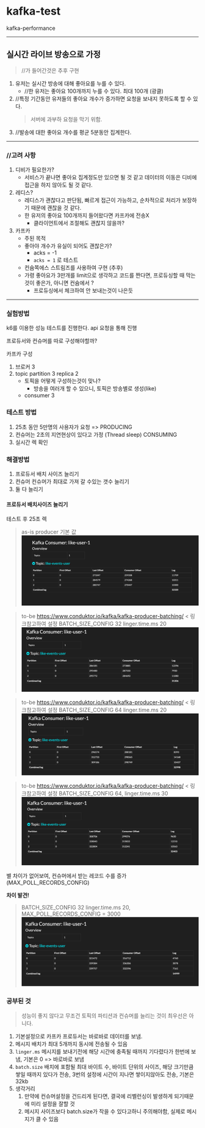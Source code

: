# kafka-test
kafka-performance

<hr>

## 실시간 라이브 방송으로 가정
> //가 들어간것은 추후 구현

1. 유저는 실시간 방송에 대해 좋아요를 누를 수 있다.
   - //한 유저는 좋아요 100개까지 누를 수 있다. 최대 100개 (광클) 
2. //특정 기간동안 유저들의 좋아요 개수가 증가하면 요청을 보내지 못하도록 할 수 있다.
    > 서버에 과부하 요청을 막기 위함.
3. //발송에 대한 좋아요 개수를 평균 5분동안 집계한다.

<hr>

### //고려 사항

1. 디비가 필요한가?
   - 서비스가 끝나면 좋아요 집계정도만 있으면 될 것 같고 데이터의 이동은 디비에 접근을 하지 않아도 될 것 같다.
2. 레디스? 
   - 레디스가 괜찮다고 판단됨, 빠르게 접근이 가능하고, 순차적으로 처리가 보장하기 때문에 괜찮을 것 같다.
   - 한 유저의 좋아요 100개까지 들어왔다면 카프카에 전송X
      - 클라이언트에서 조절해도 괜찮지 않을까?
3. 카프카
    - 주된 목적
    - 좋아야 개수가 유실이 되어도 괜찮은가? 
      - acks = -1
      - `acks = 1` 로 테스트
    - 컨슘쪽에스 스트림즈를 사용하여 구현 (추후)
    - 가령 좋아요가 3만개를 limit으로 생각하고 코드를 짠다면, 프로듀싱할 때 막는것이 좋은가, 아니면 컨슘에서 ?
      - 프로듀싱에서 체크하여 안 보내는것이 나은듯
<hr>

### 실험방법
k6를 이용한 성능 테스트를 진행한다.
api 요청을 통해 진행

프로듀서와 컨슈머를 따로 구성해야할까?

카프카 구성
1. 브로커 3
2. topic partition 3 replica 2
   - 토픽을 어떻게 구성하는것이 맞나?
     - 방송을 여러개 할 수 있으니, 토픽은 방송별로 생성(like)
   - consumer 3


### 테스트 방법
1. 25초 동안 5만명의 사용자가 요청 => PRODUCING
2. 컨슈머는 2초의 지연현상이 있다고 가정 (Thread sleep) CONSUMING
3. 실시간 렉 확인


### 해결방법
1. 프로듀서 배치 사이즈 늘리기
2. 컨슈머 컨슈머가 최대로 가져 갈 수있는 갯수 늘리기
3. 둘 다 늘리기

#### 프로듀서 배치사이즈 늘리기

테스트 후 25초 렉
> as-is producer 기본 값
![kafka_producer_not_settgins](./image/basic-settings.png)


> to-be https://www.conduktor.io/kafka/kafka-producer-batching/ < 링크참고하여 설정 BATCH_SIZE_CONFIG 32 linger.time.ms 20
![kafka_producer_not_settgins](./image/32kb-settings.png)

> to-be https://www.conduktor.io/kafka/kafka-producer-batching/ < 링크참고하여 설정 BATCH_SIZE_CONFIG 64 linger.time.ms 20
![kafka_producer_not_settgins](./image/64kb-settings.png)

> to-be https://www.conduktor.io/kafka/kafka-producer-batching/ < 링크참고하여 설정 BATCH_SIZE_CONFIG 64, linger.time.ms 30
![kafka_producer_not_settgins](./image/linger-30-64kb.png)

별 차이가 없어보여, 컨슈머에서 받는 레코드 수를 증가(MAX_POLL_RECORDS_CONFIG)

<b> 차이 발견!</b>

> BATCH_SIZE_CONFIG 32 linger.time.ms 20, MAX_POLL_RECORDS_CONFIG = 3000
![kafka_producer_not_settgins](./image/consumer-max-record.png)


### 공부된 것

> 성능이 좋지 않다고 무조건  토픽의 파티션과 컨슈머를 늘리는 것이 최우선은 아니다.

1. 기본설정으로 카프카 프로듀서는 바로바로 데이터를 보냄.
2. 메시지 배치가 최대 5개까지 동시에 전송될 수 있음
3. `linger.ms` 메시지를 보내기전에 해당 시간에 충족될 때까지 기다렸다가 한번에 보냄, 기본은 0 => 바로바로 보냄
4. `batch.size` 배치에 포함될 최대 바이트 수, 바이트 단위의 사이즈, 해당 크기만큼 쌓일 때까지 있다가 전송, 3번의 설정에 시간이 지나면 쌓이지않아도 전송, 기본은 32kb
5. 생각거리
   1. 만약에 컨슈머설정을 건드리게 된다면, 결국에 리벨런싱이 발생하게 되기때문에 미리 설정을 잘할 것
   2. 메시지 사이즈보다 batch.size가 작을 수 있다고하니 주의해야함, 실제로 메시지가 클 수 있음

